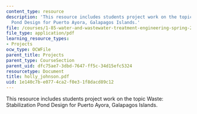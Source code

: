 ```yaml
---
content_type: resource
description: 'This resource includes students project work on the topic Waste: Stabilization
  Pond Design for Puerto Ayora, Galapagos Islands.'
file: /courses/1-85-water-and-wastewater-treatment-engineering-spring-2006/1e140c7be0774ca2f0e31f8dacd89c12_holly_johnson.pdf
file_type: application/pdf
learning_resource_types:
- Projects
ocw_type: OCWFile
parent_title: Projects
parent_type: CourseSection
parent_uid: dfc75ae7-3dbd-7647-ff5c-34d15efc5324
resourcetype: Document
title: holly_johnson.pdf
uid: 1e140c7b-e077-4ca2-f0e3-1f8dacd89c12
---
```

This resource includes students project work on the topic Waste: Stabilization Pond Design for Puerto Ayora, Galapagos Islands.

